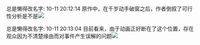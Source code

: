 总是懒得改名字: 10-11 20:12:14
原作中，在千岁动手破窗之后，作者倒叙了可行性分析是不是<img src="file://E:\QQ\2531019701\nt_qq\nt_data\Pic\2025-10\Thumb\216cda9068bb5021d7a86680e91f80b9_720.jpg" />

总是懒得改名字: 10-11 20:13:04
目前看来，由于动画正好断在了这个位置，存在观众因为不清楚缘由而对事件产生误解的问题<img src="file://E:\QQ\2531019701\nt_qq\nt_data\Pic\2025-10\Ori\e719711596289aab67cfc6a6899ec425.jpg" />